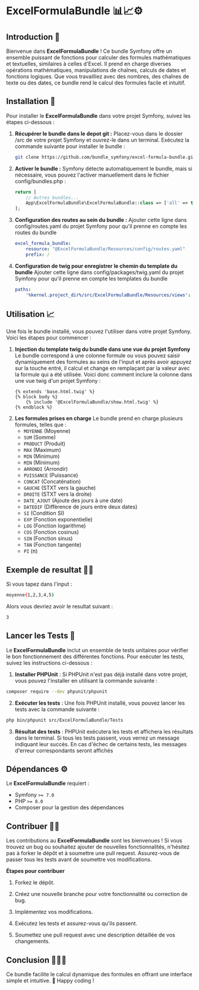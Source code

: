 # ExcelFormulaBundle 📊📈⚙️

## Introduction 🌟

Bienvenue dans **ExcelFormulaBundle** ! Ce bundle Symfony offre un ensemble puissant de fonctions pour calculer des formules mathématiques et textuelles, similaires à celles d'Excel. Il prend en charge diverses opérations mathématiques, manipulations de chaînes, calculs de dates et fonctions logiques. Que vous travailliez avec des nombres, des chaînes de texte ou des dates, ce bundle rend le calcul des formules facile et intuitif.

## Installation 🚀

Pour installer le **ExcelFormulaBundle** dans votre projet Symfony, suivez les étapes ci-dessous :

1. **Récupérer le bundle dans le depot git :**
    Placez-vous dans le dossier /src de votre projet Symfony et ouvrez-le dans un terminal. Exécutez la commande suivante pour installer le bundle :
    ```bash
    git clone https://github.com/bundle_symfony/excel-formula-bundle.git
    
2. **Activer le bundle :** 
    Symfony détecte automatiquement le bundle, mais si nécessaire, vous pouvez l'activer manuellement dans le fichier config/bundles.php :
    ```php
    return [
        // Autres bundles...
        App\ExcelFormulaBundle\ExcelFormulaBundle::class => ['all' => true],
    ];
3. **Configuration des routes au sein du bundle :**
    Ajouter cette ligne dans config/routes.yaml du projet Symfony pour qu'il prenne en compte les routes du bundle
    ```yaml
    excel_formula_bundle:
        resource: "@ExcelFormulaBundle/Resources/config/routes.yaml"
        prefix: /
4. **Configuration de twig pour enregistrer le chemin du template du bundle**
    Ajouter cette ligne dans config/packages/twig.yaml du projet Symfony pour qu'il prenne en compte les templates du bundle
    ```yaml
    paths:
        '%kernel.project_dir%/src/ExcelFormulaBundle/Resources/views': ExcelFormulaBundle

## Utilisation 📈

Une fois le bundle installé, vous pouvez l'utiliser dans votre projet Symfony. Voici les étapes pour commencer :

1. **Injection du template twig du bundle dans une vue du projet Symfony**
    Le bundle correspond à une colonne formule ou vous pouvez saisir dynamiquement des formules au seins de l'input et après avoir appuyez sur la touche entré, il calcul et change en remplaçant par la valeur avec la formule qui a été utilisée. Voici donc comment inclure la colonne dans une vue twig d'un projet Symfony :
    ```twig
    {% extends 'base.html.twig' %}
    {% block body %}
        {% include '@ExcelFormulaBundle/show.html.twig' %}
    {% endblock %}

2. **Les formules prises en charge**
    Le bundle prend en charge plusieurs formules, telles que :
    * `MOYENNE` (Moyenne)
    * `SUM` (Somme)
    * `PRODUCT` (Produit)
    * `MAX` (Maximum)
    * `MIN` (Minimum)
    * `MIN` (Minimum)
    * `ARRONDI` (Arrondir)
    * `PUISSANCE` (Puissance)
    * `CONCAT` (Concaténation)
    * `GAUCHE` (STXT vers la gauche)
    * `DROITE` (STXT vers la droite)
    * `DATE_AJOUT` (Ajoute des jours à une date)
    * `DATEDIF` (Diffèrence de jours entre deux dates)
    * `SI` (Condition SI)
    * `EXP` (Fonction exponentielle)
    * `LOG` (Fonction logarithme)
    * `COS` (Fonction cosinus)
    * `SIN` (Fonction sinus)
    * `TAN` (Fonction tangente)
    * `PI` (π)

## Exemple de resultat 🧑‍💻

Si vous tapez dans l'input :
```bash
moyenne(1,2,3,4,5)
```
Alors vous devriez avoir le resultat suivant : 
```bash
3
```

## Lancer les Tests 🧪

Le **ExcelFormulaBundle** inclut un ensemble de tests unitaires pour vérifier le bon fonctionnement des différentes fonctions. Pour exécuter les tests, suivez les instructions ci-dessous :

1. **Installer PHPUnit** : Si PHPUnit n'est pas déjà installé dans votre projet, vous pouvez l'installer en utilisant la commande suivante :
```bash
composer require --dev phpunit/phpunit
```

2. **Exécuter les tests** : Une fois PHPUnit installé, vous pouvez lancer les tests avec la commande suivante :
```bash
php bin/phpunit src/ExcelFormulaBundle/Tests
```

3. **Résultat des tests** : PHPUnit exécutera les tests et affichera les résultats dans le terminal. Si tous les tests passent, vous verrez un message indiquant leur succès. En cas d'échec de certains tests, les messages d'erreur correspondants seront affichés


## Dépendances ⚙️

Le **ExcelFormulaBundle** requiert :
* Symfony `>= 7.0`
* PHP `>= 8.0`
* Composer pour la gestion des dépendances

## Contribuer 👨‍💻

Les contributions au **ExcelFormulaBundle** sont les bienvenues ! Si vous trouvez un bug ou souhaitez ajouter de nouvelles fonctionnalités, n'hésitez pas à forker le dépôt et à soumettre une pull request. Assurez-vous de passer tous les tests avant de soumettre vos modifications.

**Étapes pour contribuer**
1. Forkez le dépôt.

2. Créez une nouvelle branche pour votre fonctionnalité ou correction de bug.

3. Implémentez vos modifications.

4. Exécutez les tests et assurez-vous qu'ils passent.

5. Soumettez une pull request avec une description détaillée de vos changements.

## Conclusion 🎯🎉🚀

Ce bundle facilite le calcul dynamique des formules en offrant une interface simple et intuitive. 💪 Happy coding !
